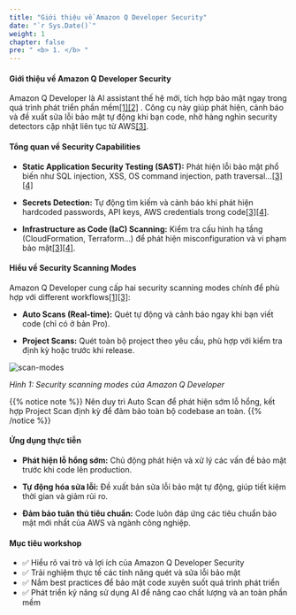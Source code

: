 ```yaml
---
title: "Giới thiệu về Amazon Q Developer Security"
date: "`r Sys.Date()`"
weight: 1
chapter: false
pre: " <b> 1. </b> "
---
```


#### Giới thiệu về Amazon Q Developer Security

Amazon Q Developer là AI assistant thế hệ mới, tích hợp bảo mật ngay trong quá trình phát triển phần mềm[[1]](https://aws.amazon.com/blogs/devops/code-security-scanning-with-amazon-q-developer/)[[2]](https://cloudelligent.com/insights/blog/code-security-amazon-q-developer/)
. Công cụ này giúp phát hiện, cảnh báo và đề xuất sửa lỗi bảo mật tự động khi bạn code, nhờ hàng nghìn security detectors cập nhật liên tục từ AWS[[3]](https://docs.aws.amazon.com/amazonq/latest/qdeveloper-ug/security-scans.html).

#### Tổng quan về Security Capabilities

- **Static Application Security Testing (SAST):** Phát hiện lỗi bảo mật phổ biến như SQL injection, XSS, OS command injection, path traversal...[[3]](https://docs.aws.amazon.com/amazonq/latest/qdeveloper-ug/security-scans.html)[[4]](https://docs.aws.amazon.com/amazonq/latest/qdeveloper-ug/code-reviews.html)

- **Secrets Detection:** Tự động tìm kiếm và cảnh báo khi phát hiện hardcoded passwords, API keys, AWS credentials trong code[[3]](https://docs.aws.amazon.com/amazonq/latest/qdeveloper-ug/security-scans.html)[[4]](https://docs.aws.amazon.com/amazonq/latest/qdeveloper-ug/code-reviews.html).

- **Infrastructure as Code (IaC) Scanning:** Kiểm tra cấu hình hạ tầng (CloudFormation, Terraform...) để phát hiện misconfiguration và vi phạm bảo mật[[3]](https://docs.aws.amazon.com/amazonq/latest/qdeveloper-ug/security-scans.html)[[4]](https://docs.aws.amazon.com/amazonq/latest/qdeveloper-ug/code-reviews.html).

#### Hiểu về Security Scanning Modes

Amazon Q Developer cung cấp hai security scanning modes chính để phù hợp với different workflows[[1]](https://aws.amazon.com/blogs/devops/code-security-scanning-with-amazon-q-developer/)[[3]](https://docs.aws.amazon.com/amazonq/latest/qdeveloper-ug/security-scans.html):

- **Auto Scans (Real-time):** Quét tự động và cảnh báo ngay khi bạn viết code (chỉ có ở bản Pro).

- **Project Scans:** Quét toàn bộ project theo yêu cầu, phù hợp với kiểm tra định kỳ hoặc trước khi release.

![scan-modes](/images/1/AmazonQ-Secure-scan-modes.png?width=90pc)

_Hình 1: Security scanning modes của Amazon Q Developer_

{{% notice note %}}
Nên duy trì Auto Scan để phát hiện sớm lỗ hổng, kết hợp Project Scan định kỳ để đảm bảo toàn bộ codebase an toàn.
{{% /notice %}}

#### Ứng dụng thực tiễn

- **Phát hiện lỗ hổng sớm:** Chủ động phát hiện và xử lý các vấn đề bảo mật trước khi code lên production.

- **Tự động hóa sửa lỗi:** Đề xuất bản sửa lỗi bảo mật tự động, giúp tiết kiệm thời gian và giảm rủi ro.

- **Đảm bảo tuân thủ tiêu chuẩn:** Code luôn đáp ứng các tiêu chuẩn bảo mật mới nhất của AWS và ngành công nghiệp.

#### Mục tiêu workshop

- ✅ Hiểu rõ vai trò và lợi ích của Amazon Q Developer Security
- ✅ Trải nghiệm thực tế các tính năng quét và sửa lỗi bảo mật
- ✅ Nắm best practices để bảo mật code xuyên suốt quá trình phát triển
- ✅ Phát triển kỹ năng sử dụng AI để nâng cao chất lượng và an toàn phần mềm
